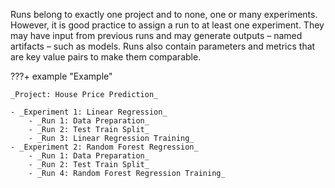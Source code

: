 Runs belong to exactly one project and to none, one or many experiments. However, it is good practice to assign a run to at least one experiment. They may have input from previous runs and may generate outputs &ndash; named artifacts &ndash; such as models. Runs also contain parameters and metrics that are key value pairs to make them comparable.

???+ example "Example"

    _Project: House Price Prediction_

    - _Experiment 1: Linear Regression_
        - _Run 1: Data Preparation_
        - _Run 2: Test Train Split_
        - _Run 3: Linear Regression Training_
    - _Experiment 2: Random Forest Regression_
        - _Run 1: Data Preparation_
        - _Run 2: Test Train Split_
        - _Run 4: Random Forest Regression Training_